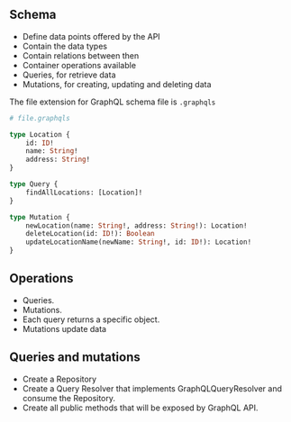 ## Schema

- Define data points offered by the API
- Contain the data types
- Contain relations between then
- Container operations available
- Queries, for retrieve data
- Mutations, for creating, updating and deleting data

The file extension for  GraphQL schema file is `.graphqls`

```graphql
# file.graphqls

type Location {
	id: ID!
	name: String!
	address: String!
}

type Query {
	findAllLocations: [Location]!
}

type Mutation {
	newLocation(name: String!, address: String!): Location!
	deleteLocation(id: ID!): Boolean
	updateLocationName(newName: String!, id: ID!): Location!
}
```

## Operations

- Queries.
- Mutations.
- Each query returns a specific object.
- Mutations update data

## Queries and mutations

- Create a Repository
- Create a Query Resolver that implements GraphQLQueryResolver and consume the Repository.
- Create all public methods that will be exposed by GraphQL API.